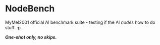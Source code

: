# NodeBench
MyMel2001 official AI benchmark suite - testing if the AI *nodes* how to do stuff. :p

***One-shot only, no skips.***
